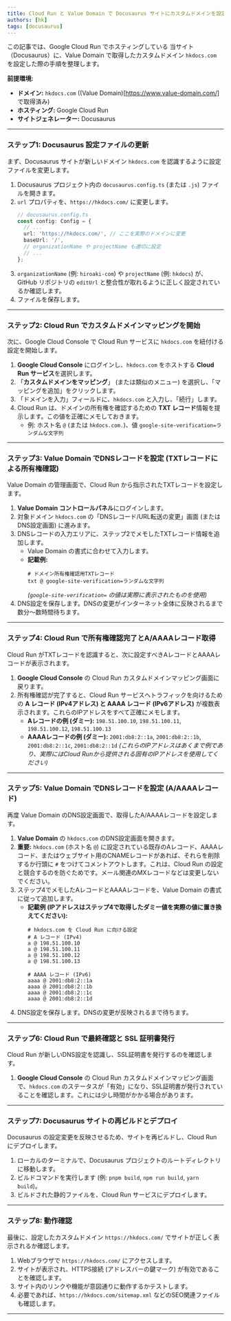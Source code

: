 ```yaml
---
title: Cloud Run と Value Domain で Docusaurus サイトにカスタムドメインを設定する手順
authors: [hk]
tags: [docusaurus]
---
```


この記事では、Google Cloud Run でホスティングしている 当サイト（Docusaurus）に、Value Domain で取得したカスタムドメイン `hkdocs.com` を設定した際の手順を整理します。

**前提環境:**

*   **ドメイン:** `hkdocs.com` ((Value Domain)[https://www.value-domain.com/] で取得済み)
*   **ホスティング:** Google Cloud Run
*   **サイトジェネレーター:** Docusaurus

---

### ステップ1: Docusaurus 設定ファイルの更新

まず、Docusaurus サイトが新しいドメイン `hkdocs.com` を認識するように設定ファイルを変更します。

1.  Docusaurus プロジェクト内の `docusaurus.config.ts` (または `.js`) ファイルを開きます。
2.  `url` プロパティを、`https://hkdocs.com/` に変更します。
    ```typescript
    // docusaurus.config.ts
    const config: Config = {
      // ...
      url: 'https://hkdocs.com/', // ここを実際のドメインに変更
      baseUrl: '/',
      // organizationName や projectName も適切に設定
      // ...
    };
    ```
3.  `organizationName` (例: `hiroaki-com`) や `projectName` (例: `hkdocs`) が、GitHub リポジトリの `editUrl` と整合性が取れるように正しく設定されているか確認します。
4.  ファイルを保存します。

---

### ステップ2: Cloud Run でカスタムドメインマッピングを開始

次に、Google Cloud Console で Cloud Run サービスに `hkdocs.com` を紐付ける設定を開始します。

1.  **Google Cloud Console** にログインし、`hkdocs.com` をホストする **Cloud Run サービス**を選択します。
2.  「**カスタムドメインをマッピング**」 (または類似のメニュー) を選択し、「マッピングを追加」をクリックします。
3.  「ドメインを入力」フィールドに、`hkdocs.com` と入力し、「続行」します。
4.  Cloud Run は、ドメインの所有権を確認するための **TXT レコード**情報を提示します。この値を正確にメモしておきます。
    *   例: ホスト名 `@` (または `hkdocs.com.`)、値 `google-site-verification=ランダムな文字列`

---

### ステップ3: Value Domain でDNSレコードを設定 (TXTレコードによる所有権確認)

Value Domain の管理画面で、Cloud Run から指示されたTXTレコードを設定します。

1.  **Value Domain コントロールパネル**にログインします。
2.  対象ドメイン `hkdocs.com` の「DNSレコード/URL転送の変更」画面 (またはDNS設定画面) に進みます。
3.  DNSレコードの入力エリアに、ステップ2でメモしたTXTレコード情報を追加します。
    *   Value Domain の書式に合わせて入力します。
    *   **記載例:**
        ```dns
        # ドメイン所有権確認用TXTレコード
        txt @ google-site-verification=ランダムな文字列
        ```
        *(`google-site-verification=` の値は実際に表示されたものを使用)*
4.  DNS設定を保存します。DNSの変更がインターネット全体に反映されるまで数分～数時間待ちます。

---

### ステップ4: Cloud Run で所有権確認完了とA/AAAAレコード取得

Cloud Run がTXTレコードを認識すると、次に設定すべきAレコードとAAAAレコードが表示されます。

1.  **Google Cloud Console** の Cloud Run カスタムドメインマッピング画面に戻ります。
2.  所有権確認が完了すると、Cloud Run サービスへトラフィックを向けるための **A レコード (IPv4アドレス) と AAAA レコード (IPv6アドレス)** が複数表示されます。これらのIPアドレスをすべて正確にメモします。
    *   **Aレコードの例 (ダミー):** `198.51.100.10`, `198.51.100.11`, `198.51.100.12`, `198.51.100.13`
    *   **AAAAレコードの例 (ダミー):** `2001:db8:2::1a`, `2001:db8:2::1b`, `2001:db8:2::1c`, `2001:db8:2::1d`
    *(これらのIPアドレスはあくまで例であり、実際にはCloud Runから提供される固有のIPアドレスを使用してください)*

---

### ステップ5: Value Domain でDNSレコードを設定 (A/AAAAレコード)

再度 Value Domain のDNS設定画面で、取得したA/AAAAレコードを設定します。

1.  **Value Domain** の `hkdocs.com` のDNS設定画面を開きます。
2.  **重要:** `hkdocs.com` (ホスト名 `@`) に設定されている既存のAレコード、AAAAレコード、またはウェブサイト用のCNAMEレコードがあれば、それらを削除するか行頭に `#` をつけてコメントアウトします。これは、Cloud Run の設定と競合するのを防ぐためです。メール関連のMXレコードなどは変更しないでください。
3.  ステップ4でメモしたAレコードとAAAAレコードを、Value Domain の書式に従って追加します。
    *   **記載例 (IPアドレスはステップ4で取得したダミー値を実際の値に置き換えてください):**
        ```dns
        # hkdocs.com を Cloud Run に向ける設定
        # A レコード (IPv4)
        a @ 198.51.100.10
        a @ 198.51.100.11
        a @ 198.51.100.12
        a @ 198.51.100.13

        # AAAA レコード (IPv6)
        aaaa @ 2001:db8:2::1a
        aaaa @ 2001:db8:2::1b
        aaaa @ 2001:db8:2::1c
        aaaa @ 2001:db8:2::1d
        ```
4.  DNS設定を保存します。DNSの変更が反映されるまで待ちます。

---

### ステップ6: Cloud Run で最終確認と SSL 証明書発行

Cloud Run が新しいDNS設定を認識し、SSL証明書を発行するのを確認します。

1.  **Google Cloud Console** の Cloud Run カスタムドメインマッピング画面で、`hkdocs.com` のステータスが「有効」になり、SSL証明書が発行されていることを確認します。これには少し時間がかかる場合があります。

---

### ステップ7: Docusaurus サイトの再ビルドとデプロイ

Docusaurus の設定変更を反映させるため、サイトを再ビルドし、Cloud Run にデプロイします。

1.  ローカルのターミナルで、Docusaurus プロジェクトのルートディレクトリに移動します。
2.  ビルドコマンドを実行します (例: `pnpm build`, `npm run build`, `yarn build`)。
3.  ビルドされた静的ファイルを、Cloud Run サービスにデプロイします。

---

### ステップ8: 動作確認

最後に、設定したカスタムドメイン `https://hkdocs.com/` でサイトが正しく表示されるか確認します。

1.  Webブラウザで `https://hkdocs.com/` にアクセスします。
2.  サイトが表示され、HTTPS接続 (アドレスバーの鍵マーク) が有効であることを確認します。
3.  サイト内のリンクや機能が意図通りに動作するかテストします。
4.  必要であれば、`https://hkdocs.com/sitemap.xml` などのSEO関連ファイルも確認します。

---

